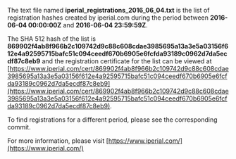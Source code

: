 The text file named **iperial_registrations_2016_06_04.txt** is the list of registration hashes created by iperial.com during the period between **2016-06-04 00:00:00Z** and **2016-06-04 23:59:59Z**.

The SHA 512 hash of the list is **869902f4ab8f966b2c109742d9c88c608cdae3985695a13a3e5a03156f612e4a92595715bafc51c094ceedf670b6905e6fcfda93189c0962d7da5ecdf87c8eb9** and the registration certificate for the list can be viewed at [https://www.iperial.com/cert/869902f4ab8f966b2c109742d9c88c608cdae3985695a13a3e5a03156f612e4a92595715bafc51c094ceedf670b6905e6fcfda93189c0962d7da5ecdf87c8eb9](https://www.iperial.com/cert/869902f4ab8f966b2c109742d9c88c608cdae3985695a13a3e5a03156f612e4a92595715bafc51c094ceedf670b6905e6fcfda93189c0962d7da5ecdf87c8eb9).

To find registrations for a different period, please see the corresponding commit.

For more information, please visit [https://www.iperial.com/](https://www.iperial.com/)
